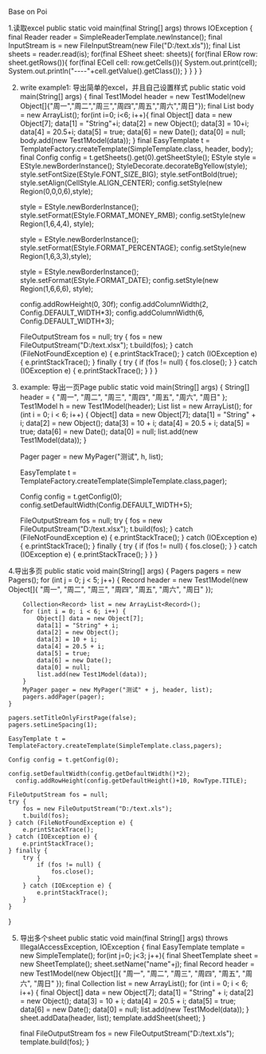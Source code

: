 Base on Poi

1.读取excel
public static void main(final String[] args) throws IOException {
	final Reader reader = SimpleReaderTemplate.newInstance();
	final InputStream is = new FileInputStream(new File("D:/text.xls"));
	final List<ESheet> sheets = reader.read(is);
	for(final ESheet sheet: sheets){
	    for(final ERow row: sheet.getRows()){
	        for(final ECell cell: row.getCells()){
	            System.out.print(cell);
	            System.out.println("----"+cell.getValue().getClass());
	        }
	    }
	}
}
  

2. write example1: 导出简单的excel，并且自己设置样式
public static void main(String[] args) {
	final Test1Model header = new Test1Model(new Object[]{"周一","周二","周三","周四","周五","周六","周日"});
	final List<Test1Model> body = new ArrayList<Test1Model>();
	for(int i=0; i<6; i++){
		final Object[] data = new Object[7];
		data[1] = "String"+i;
		data[2] = new Object();
		data[3] = 10+i;
		data[4] = 20.5+i;
		data[5] = true;
		data[6] = new Date();
		data[0] = null;
		body.add(new Test1Model(data));
	}
	final EasyTemplate t = TemplateFactory.createTemplate(SimpleTemplate.class, header, body);
	final Config config = t.getSheets().get(0).getSheetStyle();
	EStyle style = EStyle.newBorderInstance();
	StyleDecorate.decorateBgYellow(style);
	style.setFontSize(EStyle.FONT_SIZE_BIG);
	style.setFontBold(true);
	style.setAlign(CellStyle.ALIGN_CENTER);
	config.setStyle(new Region(0,0,0,6),style);

	style = EStyle.newBorderInstance();
	style.setFormat(EStyle.FORMAT_MONEY_RMB);
	config.setStyle(new Region(1,6,4,4), style);

	style = EStyle.newBorderInstance();
	style.setFormat(EStyle.FORMAT_PERCENTAGE);
	config.setStyle(new Region(1,6,3,3),style);

	style = EStyle.newBorderInstance();
	style.setFormat(EStyle.FORMAT_DATE);
	config.setStyle(new Region(1,6,6,6), style);

	config.addRowHeight(0, 30f);
	config.addColumnWidth(2, Config.DEFAULT_WIDTH*3);
	config.addColumnWidth(6, Config.DEFAULT_WIDTH+3);
	
	FileOutputStream fos = null;
	try {
		fos = new FileOutputStream("D:/text.xlsx");
		t.build(fos);
	} catch (FileNotFoundException e) {
		e.printStackTrace();
	} catch (IOException e) {
		e.printStackTrace();
	} finally {
		try {
			if (fos != null) {
				fos.close();
			}
		} catch (IOException e) {
			e.printStackTrace();
		}
	}
}
	
3. example: 导出一页Page
public static void main(String[] args) {
	String[] header = { "周一", "周二", "周三", "周四", "周五", "周六", "周日" };
      Test1Model h = new Test1Model(header);
	List<Test1Model> list = new ArrayList<Test1Model>();
	for (int i = 0; i < 6; i++) {
		Object[] data = new Object[7];
		data[1] = "String" + i;
		data[2] = new Object();
		data[3] = 10 + i;
		data[4] = 20.5 + i;
		data[5] = true;
		data[6] = new Date();
		data[0] = null;
		list.add(new Test1Model(data));
	}

	Pager pager = new MyPager("测试", h, list);

	EasyTemplate t = TemplateFactory.createTemplate(SimpleTemplate.class,pager);

	Config config = t.getConfig(0);
	config.setDefaultWidth(Config.DEFAULT_WIDTH+5);

	FileOutputStream fos = null;
	try {
		fos = new FileOutputStream("D:/text.xlsx");
		t.build(fos);
	} catch (FileNotFoundException e) {
		e.printStackTrace();
	} catch (IOException e) {
		e.printStackTrace();
	} finally {
		try {
			if (fos != null) {
				fos.close();
			}
		} catch (IOException e) {
			e.printStackTrace();
		}
	}
}

4.导出多页
public static void main(String[] args) {
	Pagers pagers = new Pagers();
	for (int j = 0; j < 5; j++) {
		Record header = new Test1Model(new Object[]{ "周一", "周二", "周三", "周四", "周五", "周六", "周日" });

		Collection<Record> list = new ArrayList<Record>();
		for (int i = 0; i < 6; i++) {
			Object[] data = new Object[7];
			data[1] = "String" + i;
			data[2] = new Object();
			data[3] = 10 + i;
			data[4] = 20.5 + i;
			data[5] = true;
			data[6] = new Date();
			data[0] = null;
			list.add(new Test1Model(data));
		}
		MyPager pager = new MyPager("测试" + j, header, list);
		pagers.addPager(pager);
	}

	pagers.setTitleOnlyFirstPage(false);
	pagers.setLineSpacing(1);

	EasyTemplate t = TemplateFactory.createTemplate(SimpleTemplate.class,pagers);

	Config config = t.getConfig(0);

	config.setDefaultWidth(config.getDefaultWidth()*2);
      config.addRowHeight(config.getDefaultHeight()+10, RowType.TITLE);

	FileOutputStream fos = null;
	try {
		fos = new FileOutputStream("D:/text.xls");
		t.build(fos);
	} catch (FileNotFoundException e) {
		e.printStackTrace();
	} catch (IOException e) {
		e.printStackTrace();
	} finally {
		try {
			if (fos != null) {
				fos.close();
			}
		} catch (IOException e) {
			e.printStackTrace();
		}
	}
}

5. 导出多个sheet
public static void main(final String[] args) throws IllegalAccessException, IOException {
    final EasyTemplate template = new SimpleTemplate();
    for(int j=0; j<3; j++){
        final SheetTemplate sheet = new SheetTemplate();
        sheet.setName("name"+j);
        final Record header = new Test1Model(new Object[]{ "周一", "周二", "周三", "周四", "周五", "周六", "周日" });
        final Collection<Record> list = new ArrayList<Record>();
        for (int i = 0; i < 6; i++) {
            final Object[] data = new Object[7];
            data[1] = "String" + i;
            data[2] = new Object();
            data[3] = 10 + i;
            data[4] = 20.5 + i;
            data[5] = true;
            data[6] = new Date();
            data[0] = null;
            list.add(new Test1Model(data));
        }
        sheet.addData(header, list);
        template.addSheet(sheet);
    }

    final FileOutputStream fos = new FileOutputStream("D:/text.xls");
    template.build(fos);
}
	
